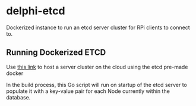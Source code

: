 # delphi-etcd

Dockerized instance to run an etcd server cluster for RPi clients to connect to.


## Running Dockerized ETCD

Use [this link](https://coreos.com/etcd/docs/latest/v2/docker_guide.html) to host a server cluster on the cloud using the etcd pre-made docker

In the build process, this Go script will run on startup of the etcd server to populate it with a key-value pair for each Node currently within the database.